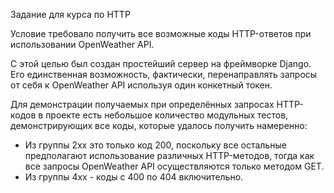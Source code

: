 Задание для курса по HTTP

Условие требовало получить все возможные коды HTTP-ответов при использовании OpenWeather API.

С этой целью был создан простейший сервер на фреймворке Django. Его единственная возможность, фактически, перенаправлять запросы от себя к OpenWeather API используя один конкетный токен.

Для демонстрации получаемых при определённых запросах HTTP-кодов в проекте есть небольшое количество модульных тестов, демонстрирующих все коды, которые удалось получить намеренно:

  - Из группы 2хх это только код 200, поскольку все остальные предполагают использование различных HTTP-методов, тогда как все запросы OpenWeather API осуществляются только методом GET.
  - Из группы 4хх - коды с 400 по 404 включительно. 





